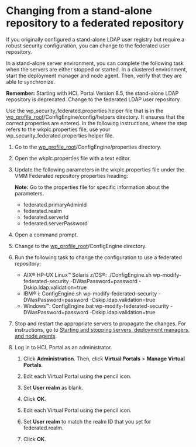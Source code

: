 # Changing from a stand-alone repository to a federated repository

If you originally configured a stand-alone LDAP user registry but require a robust security configuration, you can change to the federated user repository.

In a stand-alone server environment, you can complete the following task when the servers are either stopped or started. In a clustered environment, start the deployment manager and node agent. Then, verify that they are able to synchronize.

**Remember:** Starting with HCL Portal Version 8.5, the stand-alone LDAP repository is deprecated. Change to the federated LDAP user repository.

Use the wp\_security\_federated.properties helper file that is in the [wp\_profile\_root](/digital-experience/deployment/manage/wpsdirstr#wp_profile_root)/ConfigEngine/config/helpers directory. It ensures that the correct properties are entered. In the following instructions, where the step refers to the wkplc.properties file, use your wp\_security\_federated.properties helper file.

1.  Go to the [wp\_profile\_root](/digital-experience/deployment/manage/wpsdirstr#wp_profile_root)/ConfigEngine/properties directory.

2.  Open the wkplc.properties file with a text editor.

3.  Update the following parameters in the wkplc.properties file under the VMM Federated repository properties heading:

    **Note:** Go to the properties file for specific information about the parameters.

    -   federated.primaryAdminId
    -   federated.realm
    -   federated.serverId
    -   federated.serverPassword
4.  Open a command prompt.

5.  Change to the [wp\_profile\_root](/digital-experience/deployment/manage/wpsdirstr#wp_profile_root)/ConfigEngine directory.

6.  Run the following task to change the configuration to use a federated repository:

    -   AIX® HP-UX Linux™ Solaris z/OS®: ./ConfigEngine.sh wp-modify-federated-security -DWasPassword=password -Dskip.ldap.validation=true
    -   IBM® i: ConfigEngine.sh wp-modify-federated-security -DWasPassword=password -Dskip.ldap.validation=true
    -   Windows™: ConfigEngine.bat wp-modify-federated-security -DWasPassword=password -Dskip.ldap.validation=true
7.  Stop and restart the appropriate servers to propagate the changes. For instructions, go to [Starting and stopping servers, deployment managers, and node agents](/digital-experience/deployment/manage/stopstart.md).

8.  Log in to HCL Portal as an administrator.

    1.  Click **Administration**. Then, click **Virtual Portals** \> **Manage Virtual Portals**.

    2.  Edit each Virtual Portal using the pencil icon.

    3.  Set **User realm** as blank.

    4.  Click **OK**.

    5.  Edit each Virtual Portal using the pencil icon.

    6.  Set **User realm** to match the realm ID that you set for federated.realm.

    7.  Click **OK**.



